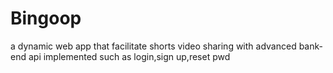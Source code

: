 # Bingoop
a dynamic web app that facilitate shorts video sharing with advanced bank-end api implemented such as login,sign up,reset pwd
